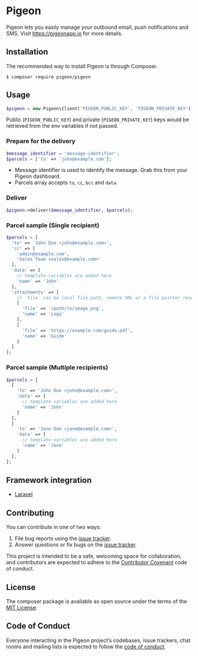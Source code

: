 # Pigeon

Pigeon lets you easily manage your outbound email, push notifications and SMS. Visit https://pigeonapp.io for more details.

## Installation

The recommended way to install Pigeon is through Composer.

```shell
$ composer require pigeon/pigeon
```

## Usage

```php
$pigeon = new Pigeon\Client('PIGEON_PUBLIC_KEY', 'PIGEON_PRIVATE_KEY');
```

Public (`PIGEON_PUBLIC_KEY`) and private (`PIGEON_PRIVATE_KEY`) keys would be retrieved from the env variables if not passed.

### Prepare for the delivery

```php
$message_identifier = 'message-identifier';
$parcels = ['to' => 'john@example.com'];
```

- Message identifier is used to identify the message. Grab this from your Pigeon dashboard.
- Parcels array accepts `to`, `cc`, `bcc` and `data`.

### Deliver

```php
$pigeon->deliver($message_identifier, $parcels);
```

### Parcel sample (Single recipient)

```php
$parcels = [
  'to' => 'John Doe <john@example.com>',
  'cc' => [
    'admin@example.com',
    'Sales Team <sales@example.com>'
  ],
  'data' => [
    // template variables are added here
    'name' => 'John'
  ],
  'attachments' => [
    // `file` can be local file path, remote URL or a file pointer resource
    [
      'file' => '/path/to/image.png',
      'name' => 'Logo'
    ],
    [
      'file' => 'https://example.com/guide.pdf',
      'name' => 'Guide'
    ]
  ]
];
```

### Parcel sample (Multiple recipients)

```php
$parcels = [
  [
    'to' => 'John Doe <john@example.com>',
    'data' => [
      // template variables are added here
      'name' => 'John'
    ]
  ],
  [
    'to' => 'Jane Doe <jane@example.com>',
    'data' => [
      // template variables are added here
      'name' => 'Jane'
    ]
  ],
];
```

## Framework integration

- [Laravel](https://github.com/pigeonapp/pigeon-laravel)

## Contributing

You can contribute in one of two ways:

1. File bug reports using the [issue tracker](https://github.com/pigeonapp/pigeon-php/issues).
2. Answer questions or fix bugs on the [issue tracker](https://github.com/pigeonapp/pigeon-php/issues).

This project is intended to be a safe, welcoming space for collaboration, and contributors are expected to adhere to the [Contributor Covenant](http://contributor-covenant.org) code of conduct.

## License

The composer package is available as open source under the terms of the [MIT License](https://opensource.org/licenses/MIT).

## Code of Conduct

Everyone interacting in the Pigeon project’s codebases, issue trackers, chat rooms and mailing lists is expected to follow the [code of conduct](https://github.com/pigeonapp/pigeon-php/blob/master/CODE_OF_CONDUCT.md).
